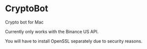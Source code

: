 # CryptoBot

Crypto bot for Mac

Currently only works with the Binance US API.

You will have to install OpenSSL separately due to security reasons.
